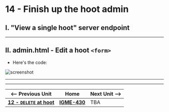 # 14 - Finish up the hoot admin

## I. "View a single hoot" server endpoint

---

## II. admin.html - Edit a hoot `<form>`

- Here's the code:

![screenshot](_images/express-XX.png)


---
---

| <-- Previous Unit | Home | Next Unit -->
| --- | --- | --- 
| [**12 - `DELETE` at hoot**](12-delete-hoot-server-client.md)  |  [**IGME-430**](../) | TBA
